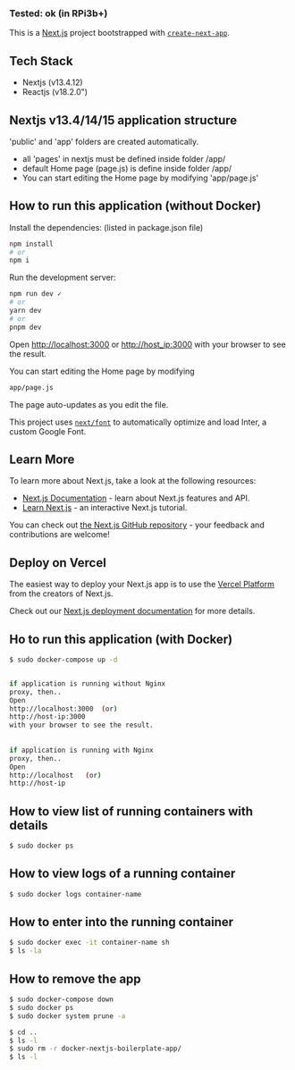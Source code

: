 ### Tested: ok (in RPi3b+)

This is a [Next.js](https://nextjs.org/) project bootstrapped with [`create-next-app`](https://github.com/vercel/next.js/tree/canary/packages/create-next-app).

## Tech Stack
- Nextjs (v13.4.12)
- Reactjs (v18.2.0")
      
## Nextjs v13.4/14/15 application structure 
'public' and 'app' folders are created automatically.   
- all 'pages' in nextjs must be defined inside folder /app/
- default Home page (page.js) is define inside folder /app/
- You can start editing the Home page by modifying 'app/page.js'

## How to run this application (without Docker)


Install the dependencies: (listed in package.json file)

```bash
npm install
# or
npm i
```


Run the development server:

```bash
npm run dev ✓
# or
yarn dev
# or
pnpm dev
```



Open [http://localhost:3000](http://localhost:3000) or [http://host_ip:3000](http://rpi_ip:3000) with your browser to see the result.

You can start editing the Home page by modifying

```bash
app/page.js
```

The page auto-updates as you edit the file.

This project uses [`next/font`](https://nextjs.org/docs/basic-features/font-optimization) to automatically optimize and load Inter, a custom Google Font.

## Learn More

To learn more about Next.js, take a look at the following resources:

- [Next.js Documentation](https://nextjs.org/docs) - learn about Next.js features and API.
- [Learn Next.js](https://nextjs.org/learn) - an interactive Next.js tutorial.

You can check out [the Next.js GitHub repository](https://github.com/vercel/next.js/) - your feedback and contributions are welcome!

## Deploy on Vercel

The easiest way to deploy your Next.js app is to use the [Vercel Platform](https://vercel.com/new?utm_medium=default-template&filter=next.js&utm_source=create-next-app&utm_campaign=create-next-app-readme) from the creators of Next.js.

Check out our [Next.js deployment documentation](https://nextjs.org/docs/deployment) for more details.
   

## Ho to run this application (with Docker)

```bash
$ sudo docker-compose up -d


if application is running without Nginx  
proxy, then..  
Open  
http://localhost:3000  (or)    
http://host-ip:3000   
with your browser to see the result. 
    
     
if application is running with Nginx  
proxy, then..  
Open  
http://localhost   (or)     
http://host-ip
```

## How to view list of running containers with details

```bash
$ sudo docker ps
```

## How to view logs of a running container

```bash
$ sudo docker logs container-name
```

## How to enter into the running container 

```bash
$ sudo docker exec -it container-name sh
$ ls -la
```

## How to remove the app

```bash
$ sudo docker-compose down
$ sudo docker ps
$ sudo docker system prune -a

$ cd ..
$ ls -l
$ sudo rm -r docker-nextjs-boilerplate-app/
$ ls -l
```
